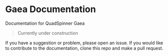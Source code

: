 # Gaea Documentation
Documentation for QuadSpinner Gaea

> Currently under construction

If you have a suggestion or problem, please open an issue. If you would like to contribute to the documentation, clone this repo and make a pull request.
